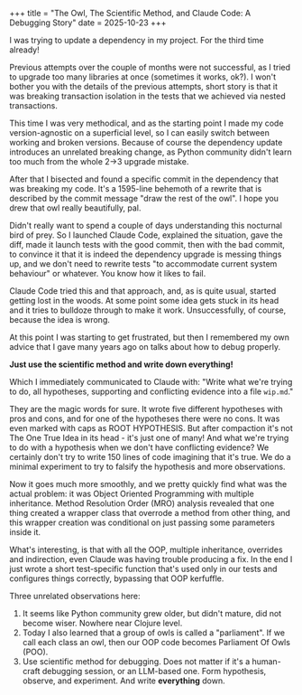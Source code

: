 +++
title = "The Owl, The Scientific Method, and Claude Code: A Debugging Story"
date = 2025-10-23
+++

I was trying to update a dependency in my project. For the third time already!

Previous attempts over the couple of months were not successful, as I tried to upgrade too many libraries at once (sometimes it works, ok?). I won't bother you with the details of the previous attempts, short story is that it was breaking transaction isolation in the tests that we achieved via nested transactions.

This time I was very methodical, and as the starting point I made my code version-agnostic on a superficial level, so I can easily switch between working and broken versions. Because of course the dependency update introduces an unrelated breaking change, as Python community didn't learn too much from the whole 2->3 upgrade mistake.

After that I bisected and found a specific commit in the dependency that was breaking my code. It's a 1595-line behemoth of a rewrite that is described by the commit message "draw the rest of the owl". I hope you drew that owl really beautifully, pal.

Didn't really want to spend a couple of days understanding this nocturnal bird of prey. So I launched Claude Code, explained the situation, gave the diff, made it launch tests with the good commit, then with the bad commit, to convince it that it is indeed the dependency upgrade is messing things up, and we don't need to rewrite tests "to accommodate current system behaviour" or whatever. You know how it likes to fail.

Claude Code tried this and that approach, and, as is quite usual, started getting lost in the woods. At some point some idea gets stuck in its head and it tries to bulldoze through to make it work. Unsuccessfully, of course, because the idea is wrong.

At this point I was starting to get frustrated, but then I remembered my own advice that I gave many years ago on talks about how to debug properly.

**Just use the scientific method and write down everything!**

Which I immediately communicated to Claude with: "Write what we're trying to do, all hypotheses, supporting and conflicting evidence into a file `wip.md`."

They are the magic words for sure. It wrote five different hypotheses with pros and cons, and for one of the hypotheses there were no cons. It was even marked with caps as ROOT HYPOTHESIS. But after compaction it's not The One True Idea in its head - it's just one of many! And what we're trying to do with a hypothesis when we don't have conflicting evidence? We certainly don't try to write 150 lines of code imagining that it's true. We do a minimal experiment to try to falsify the hypothesis and more observations.

Now it goes much more smoothly, and we pretty quickly find what was the actual problem: it was Object Oriented Programming with multiple inheritance. Method Resolution Order (MRO) analysis revealed that one thing created a wrapper class that overrode a method from other thing, and this wrapper creation was conditional on just passing some parameters inside it.

What's interesting, is that with all the OOP, multiple inheritance, overrides and indirection, even Claude was having trouble producing a fix. In the end I just wrote a short test-specific function that's used only in our tests and configures things correctly, bypassing that OOP kerfuffle.

Three unrelated observations here:

1. It seems like Python community grew older, but didn't mature, did not become wiser. Nowhere near Clojure level.
2. Today I also learned that a group of owls is called a "parliament". If we call each class an owl, then our OOP code becomes Parliament Of Owls (POO).
3. Use scientific method for debugging. Does not matter if it's a human-craft debugging session, or an LLM-based one. Form hypothesis, observe, and experiment. And write **everything** down.
